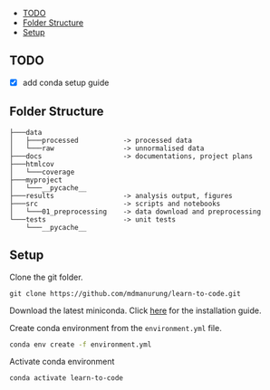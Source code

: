 
- [TODO](#todo)
- [Folder Structure](#folder-structure)
- [Setup](#setup)
## TODO
- [X] add conda setup guide

## Folder Structure

```
├───data
│   ├───processed           -> processed data
│   └───raw                 -> unnormalised data
├───docs                    -> documentations, project plans
├───htmlcov
│   └───coverage
├───myproject
│   └───__pycache__
├───results                 -> analysis output, figures
├───src                     -> scripts and notebooks
│   └───01_preprocessing    -> data download and preprocessing
└───tests                   -> unit tests
    └───__pycache__
```

## Setup

Clone the git folder.

```
git clone https://github.com/mdmanurung/learn-to-code.git
```

Download the latest miniconda. Click [here](https://docs.conda.io/en/latest/miniconda.html) for the installation guide.

Create conda environment from the `environment.yml` file.

```bash
conda env create -f environment.yml
```

Activate conda environment

```
conda activate learn-to-code
```